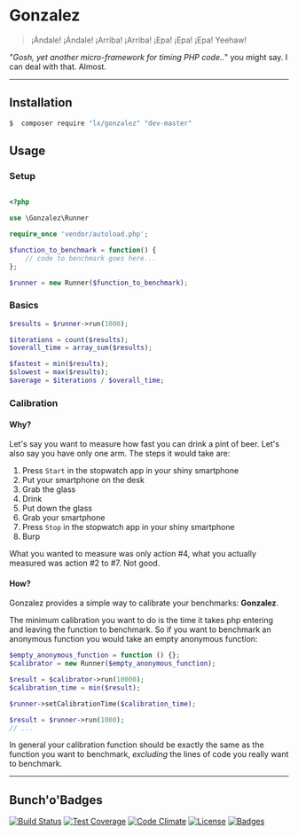 # Gonzalez
> ¡Ándale! ¡Ándale! ¡Arriba! ¡Arriba! ¡Epa! ¡Epa! ¡Epa! Yeehaw!

*"Gosh, yet another micro-framework for timing PHP code..*" you might say. I can deal with that. Almost.

----

## Installation

```sh
$  composer require "lx/gonzalez" "dev-master"
```

## Usage

### Setup

```php

<?php

use \Gonzalez\Runner

require_once 'vendor/autoload.php';

$function_to_benchmark = function() {
    // code to benchmark goes here...
};

$runner = new Runner($function_to_benchmark);

```

### Basics

```php
$results = $runner->run(1000);

$iterations = count($results);
$overall_time = array_sum($results);

$fastest = min($results);
$slowest = max($results);
$average = $iterations / $overall_time;

```

### Calibration

#### Why?

Let's say you want to measure how fast you can drink a pint of beer. Let's also say you have only one arm.
The steps it would take are:

1. Press `Start` in the stopwatch app in your shiny smartphone
2. Put your smartphone on the desk
3. Grab the glass
4. Drink
5. Put down the glass
6. Grab your smartphone
7. Press `Stop` in the stopwatch app in your shiny smartphone
8. Burp

What you wanted to measure was only action #4, what you actually measured was action #2 to #7. Not good.

#### How?

Gonzalez provides a simple way to calibrate your benchmarks: **Gonzalez**.

The minimum calibration you want to do is the time it takes php entering and leaving the function to benchmark. So if 
you want to benchmark an anonymous function you would take an empty anonymous function:



```php
$empty_anonymous_function = function () {};
$calibrator = new Runner($empty_anonymous_function);

$result = $calibrator->run(10000);
$calibration_time = min($result);

$runner->setCalibrationTime($calibration_time);

$result = $runner->run(1000);
// ...

```

In general your calibration function should be exactly the same as the function you want to benchmark, *excluding* the
lines of code you really want to benchmark.

----
## Bunch'o'Badges

[![Build Status](https://img.shields.io/travis/l-x/gonzalez/master.svg?style=flat-square)](https://travis-ci.org/l-x/gonzalez)
[![Test Coverage](https://img.shields.io/codeclimate/coverage/github/l-x/gonzalez.svg?style=flat-square)](https://codeclimate.com/github/l-x/gonzalez)
[![Code Climate](https://img.shields.io/codeclimate/github/l-x/gonzalez.svg?style=flat-square)](https://codeclimate.com/github/l-x/gonzalez)
[![License](https://img.shields.io/packagist/l/lx/gonzalez.svg?style=flat-square)](https://packagist.org/packages/lx/gonzalez)
[![Badges](https://img.shields.io/badge/Badges-5%2F5-orange.svg?style=flat-square)](http://shields.io)
